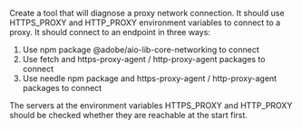 Create a tool that will diagnose a proxy network connection. It should use HTTPS_PROXY and HTTP_PROXY environment variables to connect to a proxy. It should connect to an endpoint in three ways:

1. Use npm package @adobe/aio-lib-core-networking to connect
2. Use fetch and https-proxy-agent / http-proxy-agent packages to connect
3. Use needle npm package and https-proxy-agent / http-proxy-agent packages to connect

The servers at the environment variables HTTPS_PROXY and HTTP_PROXY should be checked whether they are reachable at the start first.